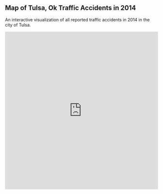 ## Map of Tulsa, Ok Traffic Accidents in 2014


An interactive visualization of all reported traffic accidents in 2014 in the city of Tulsa. 

<iframe width="100%" height="520" frameborder="0" src="https://mishaberrien.carto.com/builder/256538ec-1c16-4d41-b109-23bf0539fa3d/embed" allowfullscreen webkitallowfullscreen mozallowfullscreen oallowfullscreen msallowfullscreen></iframe>
